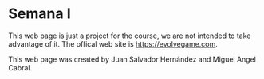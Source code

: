 # Semana I

This web page is just a project for the course, we are not intended to take advantage of it. The offical web site is https://evolvegame.com.

This web page was created by Juan Salvador Hernández and Miguel Angel Cabral.
